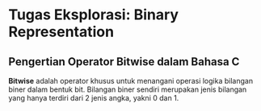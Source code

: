 # Tugas Eksplorasi: Binary Representation 

## Pengertian Operator Bitwise dalam Bahasa C

**Bitwise** adalah operator khusus untuk menangani operasi logika bilangan biner dalam bentuk bit. 
Bilangan biner sendiri merupakan jenis bilangan yang hanya terdiri dari 2 jenis angka, yakni 0 dan 1. 

